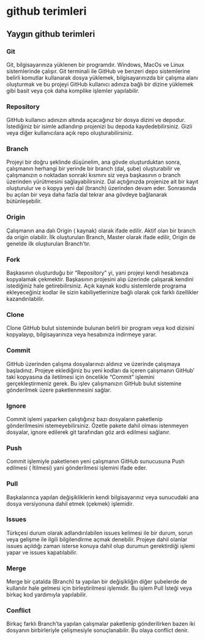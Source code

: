 # github terimleri
## Yaygın github terimleri

### Git
Git, bilgisayarınıza yüklenen bir programdır. Windows, MacOs ve Linux sistemlerinde çalışır. Git terminali ile GitHub ve benzeri depo sistemlerine belirli komutlar kullanarak dosya yüklemek, bilgisayarınızda bir çalışma alanı oluşturmak ve bu projeyi GitHub kullanıcı adınıza bağlı bir dizine yüklemek gibi basit veya çok daha komplike işlemler yapılabilir.

### Repository
GitHub kullanıcı adınızın altında açacağınız bir dosya dizini ve depodur. İstediğiniz bir isimle adlandırıp projenizi bu depoda kaydedebilirsiniz. Gizli veya diğer kullanıcılara açık repo oluşturabilirsiniz.

### Branch
Projeyi bir doğru şeklinde düşünelim, ana gövde oluşturduktan sonra, çalışmanın herhangi bir yerinde bir branch (dal, şube) oluşturabilir ve çalışmanızın o noktadan sonraki kısmını siz veya başkasının o branch üzerinden yürütmesini sağlayabilirsiniz.
Dal açtığınızda projenize ait bir kayıt oluşturulur ve o kopya yeni dal (branch) üzerinden devam eder. Sonrasında bu açılan bir veya daha fazla dal tekrar ana gövdeye bağlanarak bütünleşebilir.

### Origin
Çalışmanın ana dalı Origin ( kaynak) olarak ifade edilir. Aktif olan bir branch da origin olabilir.  İlk oluşturulan Branch, Master olarak ifade edilir, Origin de genelde ilk oluşturulan Branch’tır.

### Fork
Başkasının oluşturduğu bir “Repository” yi, yani projeyi kendi hesabınıza kopyalamak çekmektir. Başkasının projesini alıp üzerinde çalışarak kendini istediğiniz hale getirebilirsiniz. Açık kaynak kodlu sistemlerde programa ekleyeceğiniz kodlar ile sizin kabiliyetlerinize bağlı olarak çok farklı özellikler kazandırılabilir.

### Clone
Clone GitHub bulut sisteminde bulunan belirli bir program veya kod dizisini kopyalayıp, bilgisayarınıza veya hesabınıza indirmeye yarar.

### Commit
GitHub üzerinden çalışma dosyalarınızı aldınız ve üzerinde çalışmaya başladınız. Projeye eklediğiniz bu yeni kodları da içeren çalışmanın GitHub’ taki kopyasına da iletilmesi için öncelikle “Commit” işlemini gerçekleştirmeniz gerek. Bu işlev çalışmanızın GitHub bulut sistemine gönderilmek üzere paketlenmesini sağlar.

### Ignore  
Commit işlemi yaparken çalıştığınız bazı dosyaların paketlenip gönderilmesini istemeyebilirsiniz. Özetle pakete dahil olması istenmeyen dosyalar, ignore edilerek git tarafından göz ardı edilmesi sağlanır.

### Push
Commit işlemiyle paketlenen yeni çalışmanın GitHub sunucusuna Push edilmesi ( İtilmesi) yani gönderilmesi işlemini ifade eder.

### Pull
Başkalarınca yapılan değişikliklerin kendi bilgisayarınız veya sunucudaki ana dosya versiyonuna dahil etmek (çekmek) işlemidir.

### Issues
Türkçesi durum olarak adlandırılabilen issues kelimesi ile bir durum, sorun veya gelişme ile ilgili bilgilendirme açmak denebilir. Projeye dahil olanlar issues açıldığı zaman isterse konuya dahil olup durumun gerektirdiği işlemi yapar ve issues kapatılabilir.

### Merge
Merge bir çatalda (Branch) ta yapılan bir değişikliğin diğer şubelerde de kullanılır hale gelmesi için birleştirilmesi işlemidir. Bu işlem Pull İsteği veya birkaç kod yardımıyla yapılabilir.

### Conflict
Birkaç farklı Branch’ta yapılan çalışmalar paketlenip gönderilirken bazen iki dosyanın birbirleriyle çelişmesiyle sonuçlanabilir. Bu olaya conflict denir.